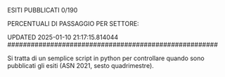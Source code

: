 ESITI PUBBLICATI 0/190 

PERCENTUALI DI PASSAGGIO PER SETTORE:

UPDATED 2025-01-10 21:17:15.814044
###################################################### 

Si tratta di un semplice script in python per controllare quando sono pubblicati gli esiti (ASN 2021, sesto quadrimestre).

